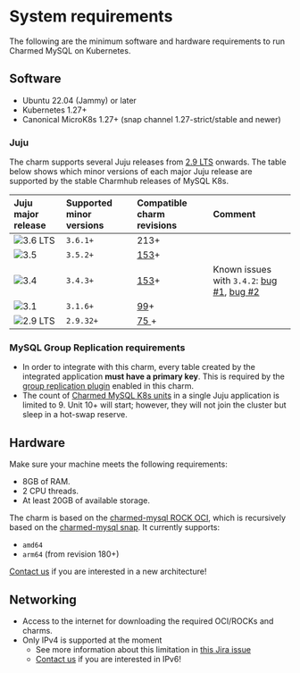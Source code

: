 # System requirements

The following are the minimum software and hardware requirements to run Charmed MySQL on Kubernetes.

## Software
* Ubuntu 22.04 (Jammy) or later
* Kubernetes 1.27+
* Canonical MicroK8s 1.27+ (snap channel 1.27-strict/stable and newer)

### Juju

The charm supports several Juju releases from [2.9 LTS](https://juju.is/docs/juju/roadmap#juju-juju-29) onwards. The table below shows which minor versions of each major Juju release are supported by the stable Charmhub releases of MySQL K8s. 

| Juju major release | Supported minor versions | Compatible charm revisions |Comment |
|:--------|:-----|:-----|:-----|
| ![3.6 LTS] | `3.6.1+` | 213+ |     |
| ![3.5] | `3.5.2+` | [153]+ |     |
| ![3.4] | `3.4.3+` | [153]+ | Known issues with `3.4.2`: [bug #1](https://bugs.launchpad.net/juju/+bug/2065284), [bug #2](https://bugs.launchpad.net/juju/+bug/2064772)   |
| ![3.1] | `3.1.6+` | [99]+ |     |
| ![2.9 LTS] | `2.9.32+` | [75 ]+ |     |

### MySQL Group Replication requirements

* In order to integrate with this charm, every table created by the integrated application **must have a primary key**. This is required by the [group replication plugin](https://dev.mysql.com/doc/refman/8.0/en/group-replication-requirements.html) enabled in this charm.
* The count of [Charmed MySQL K8s units](https://dev.mysql.com/doc/refman/8.0/en/group-replication-limitations.html) in a single Juju application is limited to 9. Unit 10+ will start; however, they will not join the cluster but sleep in a hot-swap reserve.

## Hardware

Make sure your machine meets the following requirements:
- 8GB of RAM.
- 2 CPU threads.
- At least 20GB of available storage.

The charm is based on the [charmed-mysql ROCK OCI](https://github.com/canonical/charmed-mysql-rock), which is recursively based on the [charmed-mysql snap](https://snapcraft.io/charmed-mysql). It currently supports:
* `amd64`
* `arm64` (from revision 180+)

[Contact us](/reference/contacts) if you are interested in a new architecture!

## Networking
* Access to the internet for downloading the required OCI/ROCKs and charms.
* Only IPv4 is supported at the moment
  * See more information about this limitation in [this Jira issue](https://warthogs.atlassian.net/browse/DPE-4695)
  * [Contact us](/reference/contacts) if you are interested in IPv6!

<!-- LINKS -->
[153]: /t/14072
[99]: /t/11880
[75]: /t/11879

<!-- BADGES -->
[2.9 LTS]: https://img.shields.io/badge/2.9_LTS-%23E95420?label=Juju
[3.1]: https://img.shields.io/badge/3.1-%23E95420?label=Juju
[3.4]: https://img.shields.io/badge/3.4-%23E95420?label=Juju
[3.5]: https://img.shields.io/badge/3.5-%23E95420?label=Juju
[3.6 LTS]: https://img.shields.io/badge/3.6_LTS-%23E95420?label=Juju

